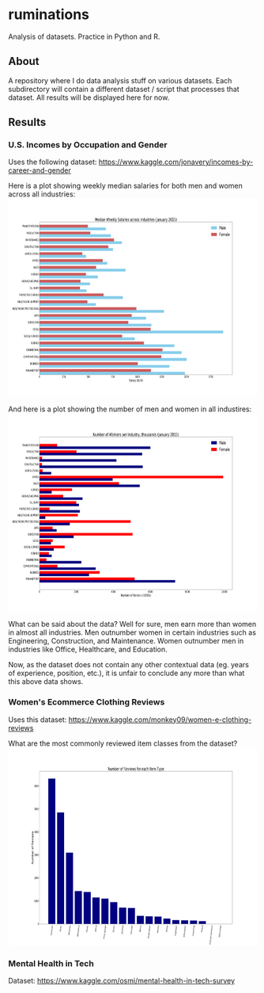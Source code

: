 # ruminations
Analysis of datasets. Practice in Python and R.

## About
A repository where I do data analysis stuff on various datasets. 
Each subdirectory will contain a different dataset / script that processes that dataset. 
All results will be displayed here for now. 

## Results
### U.S. Incomes by Occupation and Gender
Uses the following dataset:
https://www.kaggle.com/jonavery/incomes-by-career-and-gender

Here is a plot showing weekly median salaries for both men and women across all industries:
<img src="incomes_career_gender/salaries.png" width="800" height="400">

And here is a plot showing the number of men and women in all industires:
<img src="incomes_career_gender/workers.png" width="800" height="400">

What can be said about the data?
Well for sure, men earn more than women in almost all industries.
Men outnumber women in certain industries such as Engineering, Construction, and Maintenance.
Women outnumber men in industries like Office, Healthcare, and Education.

Now, as the dataset does not contain any other contextual data (eg. years of experience, position, etc.), it is unfair to conclude any more than what this above data shows.


### Women's Ecommerce Clothing Reviews
Uses this dataset:
https://www.kaggle.com/monkey09/women-e-clothing-reviews

What are the most commonly reviewed item classes from the dataset?
<img src="women_ecommerce/item_types.png" width="800" height="400">

### Mental Health in Tech
Dataset: https://www.kaggle.com/osmi/mental-health-in-tech-survey

